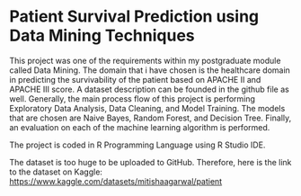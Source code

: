 # Patient Survival Prediction using Data Mining Techniques
This project was one of the requirements within my postgraduate module called Data Mining. The domain that i have chosen is the healthcare domain in predicting the survivability of the patient based on APACHE II and APACHE III score. A dataset description can be founded in the github file as well. Generally, the main process flow of this project is performing Exploratory Data Analysis, Data Cleaning, and Model Training. The models that are chosen are Naive Bayes, Random Forest, and Decision Tree. Finally, an evaluation on each of the machine learning algorithm is performed.

The project is coded in R Programming Language using R Studio IDE.

The dataset is too huge to be uploaded to GitHub. Therefore, here is the link to the dataset on Kaggle:
https://www.kaggle.com/datasets/mitishaagarwal/patient
